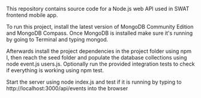 This repository contains source code for a Node.js  web API used in SWAT frontend mobile app.

To run this project, install the latest version of MongoDB Community Edition and MongoDB Compass. Once MongoDB is installed make sure it's running by going to Terminal and typing mongod. 

Afterwards install the project dependencies in the project folder using npm I, then reach the seed folder and populate the database collections using node event.js users.js. Optionally run the provided integration tests to check if everything is working using npm test. 

Start the server using node index.js and test if it is running by typing to http://localhost:3000/api/events into the browser
